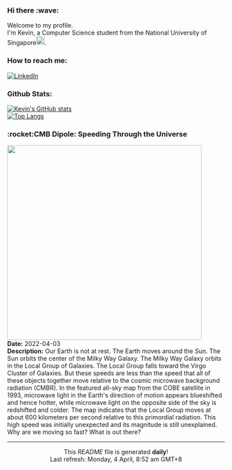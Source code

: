 <h3>Hi there :wave:</h3>

Welcome to my profile.   
I'm Kevin, a Computer Science student from the National University of Singapore<img src="https://img.icons8.com/color/96/000000/singapore-circular.png" width="20px"/>.</p>

<h3>How to reach me: </h3>
<a href="https://www.linkedin.com/in/kevin-foong/"><img alt="LinkedIn" src="https://img.shields.io/badge/linkedin-%230077B5.svg?&style=for-the-badge&logo=linkedin&logoColor=white" /></a> 

<h3>Github Stats: </h3> 

[![Kevin's GitHub stats](https://github-readme-stats.vercel.app/api?username=kevin9foong&theme=tokyonight)](https://github.com/anuraghazra/github-readme-stats) <br/>
[![Top Langs](https://github-readme-stats.vercel.app/api/top-langs/?username=kevin9foong&layout=compact&theme=tokyonight)](https://github.com/anuraghazra/github-readme-stats)

<h3>:rocket:CMB Dipole: Speeding Through the Universe</h3> 
<img width="450" src="https:&#x2F;&#x2F;apod.nasa.gov&#x2F;apod&#x2F;image&#x2F;2204&#x2F;CmbDipole_cobe_960.jpg" /><br/>
<b>Date:</b> 2022-04-03<br/>
<b>Description:</b> Our Earth is not at rest.  The Earth moves around the Sun.  The Sun orbits the center of the Milky Way Galaxy.  The Milky Way Galaxy orbits in the Local Group of Galaxies.  The Local Group falls toward the Virgo Cluster of Galaxies.  But these speeds are less than the speed that all of these objects together move relative to the cosmic microwave background radiation (CMBR).  In the featured all-sky map from the COBE satellite in 1993, microwave light in the Earth&#39;s direction of motion appears blueshifted and hence hotter, while microwave light on the opposite side of the sky is redshifted and colder.  The map indicates that the Local Group moves at about 600 kilometers per second relative to this primordial radiation.  This high speed was initially unexpected and its magnitude is still unexplained.  Why are we moving so fast?  What is out there?<br/>

------------
<p align="center">This <i>README</i> file is generated <b>daily</b>!</br>
Last refresh: Monday, 4 April, 8:52 am GMT+8<br />